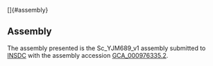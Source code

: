 []{#assembly}

Assembly
--------

The assembly presented is the Sc\_YJM689\_v1 assembly submitted to
[INSDC](http://www.insdc.org) with the assembly accession
[GCA\_000976335.2](http://www.ebi.ac.uk/ena/data/view/GCA_000976335.2).
